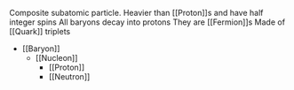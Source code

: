Composite subatomic particle.
Heavier than [[Proton]]s and have half integer spins
All baryons decay into protons
They are [[Fermion]]s
Made of [[Quark]] triplets

* [[Baryon]]
	* [[Nucleon]]
		* [[Proton]]
		* [[Neutron]]

